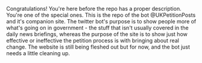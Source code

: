 Congratulations! You're here before the repo has a proper description. You're one of the special ones. This is the repo of the bot @UKPetitionPosts and it's companion site. The twitter bot's purpose is to show people more of what's going on in government - the stuff that isn't usually covered in the daily news briefings, whereas the purpose of the site is to show just how effective or ineffective the petition process is with bringing about real change. The website is still being fleshed out but for now, and the bot just needs a little cleaning up.
